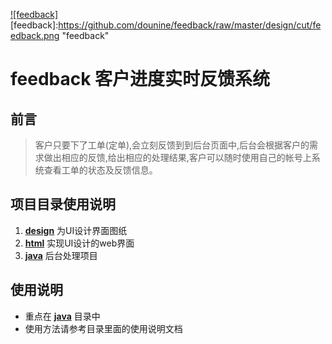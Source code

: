 [![feedback]](http://dounine.com)
[feedback]:https://github.com/dounine/feedback/raw/master/design/cut/feedback.png "feedback"
# feedback 客户进度实时反馈系统

## 前言
> 客户只要下了工单(定单),会立刻反馈到到后台页面中,后台会根据客户的需求做出相应的反馈,给出相应的处理结果,客户可以随时使用自己的帐号上系统查看工单的状态及反馈信息。

## 项目目录使用说明

1. **[design](https://github.com/dounine/feedback/tree/master/design)** 为UI设计界面图纸
2. **[html](https://github.com/dounine/feedback/tree/master/html)** 实现UI设计的web界面
3. **[java](https://github.com/dounine/feedback/tree/master/java)** 后台处理项目

## 使用说明

* 重点在 **[java](https://github.com/dounine/feedback/tree/master/java)** 目录中
* 使用方法请参考目录里面的使用说明文档

